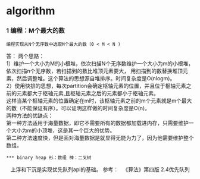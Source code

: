 # algorithm

### 1 编程：M个最大的数

    编程实现从N个无序数中选取M个最大的数（0 < M < N )  

  答：
  两个思路：  
    1）维护一个大小为M的小根堆，依次扫描N个无序数维护一个大小为m的小根堆，依次扫描n个无序数，若扫描到的数比堆顶元素要大，
  用扫描到的数替换堆顶元素，然后调整堆。这个算法的思想源自堆排序。时间复杂度是O(nlogm)。  
     2）使用快排的思想，每次partition会确定枢轴元素的位置，并且位于枢轴元素之前的元素都大于枢轴元素,且枢轴元素之后的元素都小于枢轴元素。  
  这样当某个枢轴元素的位置确定在m时，该枢轴元素之前的m个元素就是m个最大的数（不能保证有序）。可以证明这样做的时间复杂度是O(n)。    
  两种方法的优缺点：  
    第一种方法适用于海量数据，即它不需要所有的数据都加载进内存，只需要维护一个大小为m的小顶堆，这是其一个巨大的优势。  
    第二种方法速度快，但是面对海量数据是就显得无能为力了，因为他需要维护整个数组。  
    
    *** binary heap 形：数组 神：二叉树
    上浮和下沉是实现优先队列api的基础。
  参考：  
    《算法》第四版 2.4优先队列
